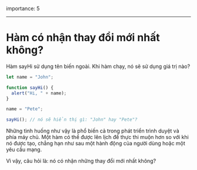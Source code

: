 importance: 5

---

# Hàm có nhận thay đổi mới nhất không?

Hàm sayHi sử dụng tên biến ngoài. Khi hàm chạy, nó sẽ sử dụng giá trị nào?

```js
let name = "John";

function sayHi() {
  alert("Hi, " + name);
}

name = "Pete";

sayHi(); // nó sẽ hiển thị gì: "John" hay "Pete"?
```

Những tình huống như vậy là phổ biến cả trong phát triển trình duyệt và phía máy chủ. Một hàm có thể được lên lịch để thực thi muộn hơn so với khi nó được tạo, chẳng hạn như sau một hành động của người dùng hoặc một yêu cầu mạng.

Vì vậy, câu hỏi là: nó có nhận những thay đổi mới nhất không?
